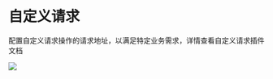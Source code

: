 # 自定义请求

配置自定义请求操作的请求地址，以满足特定业务需求，详情查看自定义请求插件文档

![](https://static-docs.nocobase.com/69d610904dbec87ef719e5345915f5a2.png)
